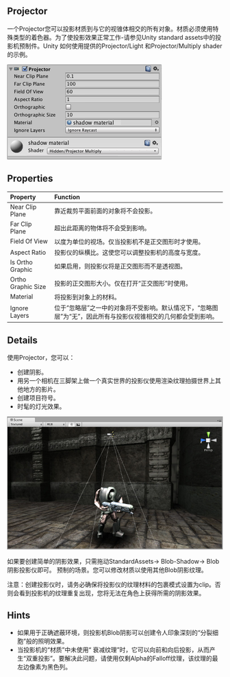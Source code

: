 ## Projector

一个Projector您可以投影材质到与它的视锥体相交的所有对象。材质必须使用特殊类型的着色器。为了使投影效果正常工作-请参见Unity standard assets中的投影机预制件。Unity 如何使用提供的Projector/Light 和Projector/Multiply shader的示例。

![](Inspector-Projector.png)

## Properties
|Property|Function|
|:-------|:-------|
|Near Clip Plane|靠近裁剪平面前面的对象将不会投影。|
|Far Clip Plane|超出此距离的物体将不会受到影响。|
|Field Of View|以度为单位的视场。仅当投影机不是正交图形时才使用。|
|Aspect Ratio|投影仪的纵横比。这使您可以调整投影机的高度与宽度。|
|Is Ortho Graphic|如果启用，则投影仪将是正交图形而不是透视图。|
|Ortho Graphic Size	|投影的正交图形大小。仅在打开“正交图形”时使用。|
|Material|将投影到对象上的材料。|
|Ignore Layers|位于“忽略层”之一中的对象将不受影响。默认情况下，“忽略图层”为“无”，因此所有与投影仪视锥相交的几何都会受到影响。|

## Details

使用Projector，您可以：

* 创建阴影。
* 用另一个相机在三脚架上做一个真实世界的投影仪使用渲染纹理拍摄世界上其他地方的影片。
* 创建项目符号。
* 时髦的灯光效果。

![](Projector-BlobShadow.jpg)

如果要创建简单的阴影效果，只需拖动StandardAssets-> Blob-Shadow-> Blob阴影投影仪即可。 预制的场景。您可以修改材质以使用其他Blob阴影纹理。

注意：创建投影仪时，请务必确保将投影仪的纹理材料的包裹模式设置为clip。否则会看到投影机的纹理重复出现，您将无法在角色上获得所需的阴影效果。

## Hints
* 如果用于正确遮蔽环境，则投影机Blob阴影可以创建令人印象深刻的“分裂细胞”般的照明效果。
* 当投影机的“材质”中未使用“ 衰减纹理”时，它可以向前和向后投影，从而产生“双重投影”。要解决此问题，请使用仅剩Alpha的Falloff纹理，该纹理的最左边像素为黑色列。